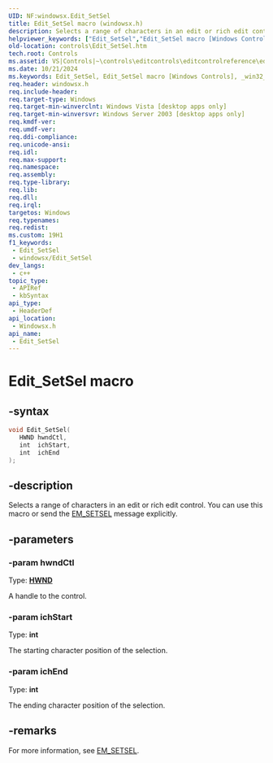 ```yaml
---
UID: NF:windowsx.Edit_SetSel
title: Edit_SetSel macro (windowsx.h)
description: Selects a range of characters in an edit or rich edit control. You can use this macro or send the EM_SETSEL message explicitly.
helpviewer_keywords: ["Edit_SetSel","Edit_SetSel macro [Windows Controls]","_win32_Edit_SetSel","_win32_Edit_SetSel_cpp","controls.Edit_SetSel","controls._win32_Edit_SetSel","windowsx/Edit_SetSel"]
old-location: controls\Edit_SetSel.htm
tech.root: Controls
ms.assetid: VS|Controls|~\controls\editcontrols\editcontrolreference\editcontrolmacros\edit_setsel.htm
ms.date: 10/21/2024
ms.keywords: Edit_SetSel, Edit_SetSel macro [Windows Controls], _win32_Edit_SetSel, _win32_Edit_SetSel_cpp, controls.Edit_SetSel, controls._win32_Edit_SetSel, windowsx/Edit_SetSel
req.header: windowsx.h
req.include-header: 
req.target-type: Windows
req.target-min-winverclnt: Windows Vista [desktop apps only]
req.target-min-winversvr: Windows Server 2003 [desktop apps only]
req.kmdf-ver: 
req.umdf-ver: 
req.ddi-compliance: 
req.unicode-ansi: 
req.idl: 
req.max-support: 
req.namespace: 
req.assembly: 
req.type-library: 
req.lib: 
req.dll: 
req.irql: 
targetos: Windows
req.typenames: 
req.redist: 
ms.custom: 19H1
f1_keywords:
 - Edit_SetSel
 - windowsx/Edit_SetSel
dev_langs:
 - c++
topic_type:
 - APIRef
 - kbSyntax
api_type:
 - HeaderDef
api_location:
 - Windowsx.h
api_name:
 - Edit_SetSel
---
```


# Edit_SetSel macro

## -syntax

```cpp
void Edit_SetSel(
   HWND hwndCtl,
   int  ichStart,
   int  ichEnd
);
```


## -description

Selects a range of characters in an edit or rich edit control. You can use this macro or send the <a href="/windows/desktop/Controls/em-setsel">EM_SETSEL</a> message explicitly.

## -parameters

### -param hwndCtl

Type: <b><a href="/windows/desktop/WinProg/windows-data-types">HWND</a></b>

A handle to the control.

### -param ichStart

Type: <b>int</b>

The starting character position of the selection.

### -param ichEnd

Type: <b>int</b>

The ending character position of the selection.

## -remarks

For more information, see <a href="/windows/desktop/Controls/em-setsel">EM_SETSEL</a>.
